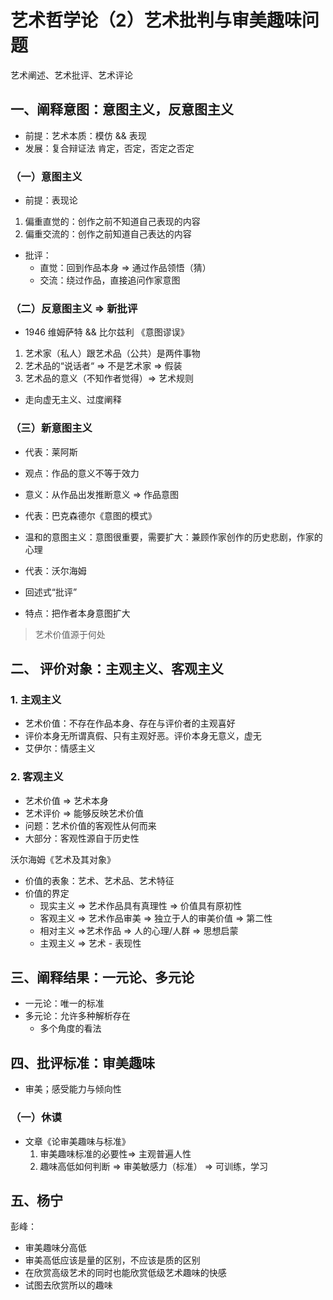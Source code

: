 # 艺术哲学论（2）艺术批判与审美趣味问题

艺术阐述、艺术批评、艺术评论

## 一、阐释意图：意图主义，反意图主义

- 前提：艺术本质：模仿 && 表现
- 发展：复合辩证法 肯定，否定，否定之否定

### （一）意图主义

- 前提：表现论
1. 偏重直觉的：创作之前不知道自己表现的内容
2. 偏重交流的：创作之前知道自己表达的内容
- 批评：
    - 直觉：回到作品本身 ⇒ 通过作品领悟（猜）
    - 交流：绕过作品，直接追问作家意图

### （二）反意图主义 ⇒ 新批评

- 1946 维姆萨特 && 比尔兹利 《意图谬误》
1. 艺术家（私人）跟艺术品（公共）是两件事物
2. 艺术品的“说话者“ ⇒ 不是艺术家 ⇒ 假装
3. 艺术品的意义（不知作者觉得）⇒ 艺术规则
- 走向虚无主义、过度阐释

### （三）新意图主义

- 代表：莱阿斯
- 观点：作品的意义不等于效力
- 意义：从作品出发推断意义 ⇒ 作品意图

- 代表：巴克森德尔《意图的模式》
- 温和的意图主义：意图很重要，需要扩大：兼顾作家创作的历史悲剧，作家的心理

- 代表：沃尔海姆
- 回述式“批评”

- 特点：把作者本身意图扩大

> 艺术价值源于何处
>

## 二、 评价对象：主观主义、客观主义

### 1. 主观主义

- 艺术价值：不存在作品本身、存在与评价者的主观喜好
- 评价本身无所谓真假、只有主观好恶。评价本身无意义，虚无
- 艾伊尔：情感主义

### 2. 客观主义

- 艺术价值 ⇒ 艺术本身
- 艺术评价 ⇒ 能够反映艺术价值
- 问题：艺术价值的客观性从何而来
- 大部分：客观性源自于历史性

沃尔海姆《艺术及其对象》

- 价值的表象：艺术、艺术品、艺术特征
- 价值的界定
    - 现实主义 ⇒ 艺术作品具有真理性 ⇒ 价值具有原初性
    - 客观主义 ⇒ 艺术作品审美 ⇒ 独立于人的审美价值 ⇒ 第二性
    - 相对主义 ⇒艺术作品 ⇒ 人的心理/人群 ⇒ 思想启蒙
    - 主观主义 ⇒ 艺术 - 表现性

## 三、阐释结果：一元论、多元论

- 一元论：唯一的标准
- 多元论：允许多种解析存在
    - 多个角度的看法


## 四、批评标准：审美趣味

- 审美；感受能力与倾向性

### （一）休谟

- 文章《论审美趣味与标准》
    1. 审美趣味标准的必要性⇒ 主观普遍人性
    2. 趣味高低如何判断 ⇒ 审美敏感力（标准） ⇒ 可训练，学习


## 五、杨宁

彭峰：

- 审美趣味分高低
- 审美高低应该是量的区别，不应该是质的区别
- 在欣赏高级艺术的同时也能欣赏低级艺术趣味的快感
- 试图去欣赏所以的趣味

